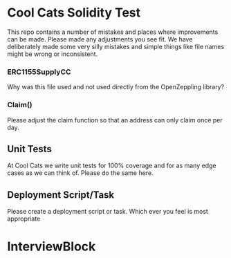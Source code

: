 # Cool Cats Solidity Test

This repo contains a number of mistakes and places where improvements can be made. Please made any adjustments you see fit.
We have deliberately made some very silly mistakes and simple things like file names might be wrong or inconsistent.

### ERC1155SupplyCC

Why was this file used and not used directly from the OpenZeppling library?

### Claim()

Please adjust the claim function so that an address can only claim once per day.

## Unit Tests

At Cool Cats we write unit tests for 100% coverage and for as many edge cases as we can think of. Please do the same here.

## Deployment Script/Task

Please create a deployment script or task. Which ever you feel is most appropriate
# InterviewBlock
